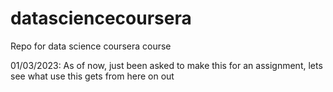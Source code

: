 # datasciencecoursera
Repo for data science coursera course

01/03/2023: As of now, just been asked to make this for an assignment, lets see what use this gets from here on out
